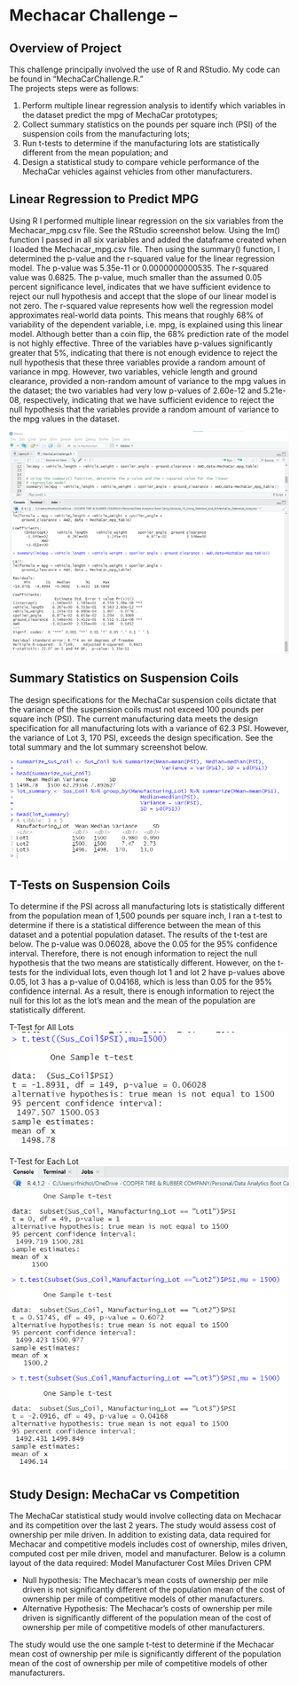 # Mechacar Challenge – 
## Overview of Project
This challenge principally involved the use of R and RStudio. My code can be found in “MechaCarChallenge.R.”  
The projects steps were as follows: 
1.	 Perform multiple linear regression analysis to identify which variables in the dataset predict the mpg of MechaCar prototypes; 
2.	Collect summary statistics on the pounds per square inch (PSI) of the suspension coils from the manufacturing lots; 
3.	Run t-tests to determine if the manufacturing lots are statistically different from the mean population; and 
4.	Design a statistical study to compare vehicle performance of the MechaCar vehicles against vehicles from other manufacturers.  </p>
## Linear Regression to Predict MPG
Using R I performed multiple linear regression on the six variables from the Mechacar_mpg.csv file. See the 
RStudio screenshot below. Using the lm() function I passed in all six variables and added the dataframe 
created when I loaded the Mechacar_mpg.csv file. Then using the summary() function, I determined the p-value 
and the r-squared value for the linear regression model. The p-value was 5.35e-11 or 0.0000000000535. The 
r-squared value was 0.6825. The p-value, much smaller than the assumed 0.05 percent significance level, 
indicates that we have sufficient evidence to reject our null hypothesis and accept that the slope of our 
linear model is not zero. The r-squared value represents how well the regression model approximates real-world 
data points. This means that roughly 68% of variability of the dependent variable, i.e. mpg, is explained using 
this linear model. Although better than a coin flip, the 68% prediction rate of the model is not highly effective. 
Three of the variables have p-values significantly greater that 5%, indicating that there is not enough evidence 
to reject the null hypothesis that these three variables provide a random amount of variance in mpg. However, 
two variables, vehicle length and ground clearance, provided a non-random amount of variance to the mpg values 
in the dataset; the two variables had very low p-values of 2.60e-12 and 5.21e-08, respectively, indicating that 
we have sufficient evidence to reject the null hypothesis that the variables provide a random amount of variance 
to the mpg values in the dataset.    </p>

![Mechacar_regression.png](https://github.com/Robertfnicholson/MechaCar_Statistical_Analysis/blob/3207576348a7fcc42b95ef18eea97ae5c7b7baa0/Mechacar_regression.png) </p>

## Summary Statistics on Suspension Coils
The design specifications for the MechaCar suspension coils dictate that the variance of the suspension coils must 
not exceed 100 pounds per square inch (PSI). The current manufacturing data meets the design specification for all 
manufacturing lots with a variance of 62.3 PSI. However, the variance of Lot 3, 170 PSI, exceeds the design 
specification. See the total summary and the lot summary screenshot below.

![Total_summary_and_lot_summary_dataframe.png](https://github.com/Robertfnicholson/MechaCar_Statistical_Analysis/blob/45986b90b0a6fc14940b65798dfacf0e042c3a8f/Total_summary_and_lot_summary_dataframe.png)

## T-Tests on Suspension Coils
To determine if the PSI across all manufacturing lots is statistically different from the population mean of 1,500 
pounds per square inch, I ran a t-test to determine if there is a statistical difference between the mean of this 
dataset and a potential population dataset. The results of the t-test are below. The p-value was 0.06028, above 
the 0.05 for the 95% confidence interval. Therefore, there is not enough information to reject the null hypothesis 
that the two means are statistically different. However, on the t-tests for the individual lots, even though lot 1 
and lot 2 have p-values above 0.05, lot 3 has a p-value of 0.04168, which is less than 0.05 for the 95% confidence 
internal. As a result, there is enough information to reject the null for this lot as the lot’s mean and the mean 
of the population are statistically different. 

T-Test for All Lots
![t-test_all_lots.png](https://github.com/Robertfnicholson/MechaCar_Statistical_Analysis/blob/4dbf76bf9ca2ff6180f1089582e6abf2bd2b0909/t-test_all_lots.png)

T-Test for Each Lot
![ Lots1_3_t-tests.png](https://github.com/Robertfnicholson/MechaCar_Statistical_Analysis/blob/4dbf76bf9ca2ff6180f1089582e6abf2bd2b0909/Lots1_3_t-tests.png)

## Study Design: MechaCar vs Competition
The MechaCar statistical study would involve collecting data on Mechacar and its competition over the last 2 years. 
The study would assess cost of ownership per mile driven. In addition to existing data, data required for Mechacar 
and competitive models includes cost of ownership, miles driven, computed cost per mile driven, model and manufacturer. 
Below is a column layout of the data required:
	Model	Manufacturer	Cost	Miles Driven	CPM
	
*	Null hypothesis: The Mechacar’s mean costs of ownership per mile driven is not significantly different 
	of the  population mean of the cost of ownership per mile of competitive models of other manufacturers. 
*	Alternative Hypothesis: The Mechacar’s costs of ownership per mile driven is significantly different of 
	the population mean of the cost of ownership per mile of competitive models of other manufacturers. 

The study would use the one sample t-test to determine if the Mechacar mean cost of ownership per mile is significantly 
different of the population mean of the cost of ownership per mile of competitive models of other manufacturers. 

